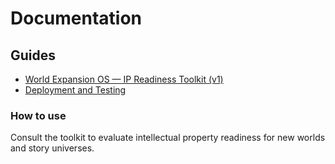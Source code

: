 # Documentation

## Guides
- [World Expansion OS — IP Readiness Toolkit (v1)](world-expansion/toolkit.md)
- [Deployment and Testing](deployment.md)

### How to use
Consult the toolkit to evaluate intellectual property readiness for new worlds and story universes.
